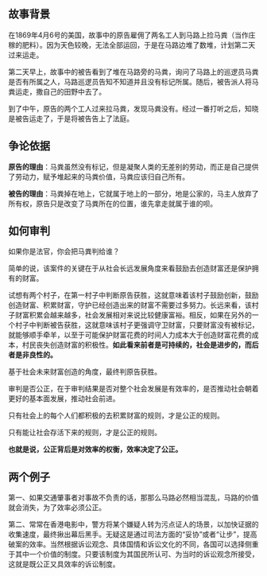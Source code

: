 ## 故事背景

在1869年4月6号的美国，故事中的原告雇佣了两名工人到马路上捡马粪（当作庄稼的肥料）。因为天色较晚，无法全部运回，于是在马路边堆了数堆，计划第二天过来运走。

第二天早上，故事中的被告看到了堆在马路旁的马粪，询问了马路上的巡逻员马粪是否有所属之人，马路巡逻员告知不知道并且没有标记所属。随后，被告派人将马粪运走，撒自己的田野中去了。

到了中午，原告的两个工人过来拉马粪，发现马粪没有。经过一番打听之后，知晓是被告运走了，于是将被告告上了法庭。

## 争论依据

**原告的理由**：马粪虽然没有标记，但是凝聚人类的无差别的劳动，而正是自己提供了劳动力，赋予堆起来的马粪价值，马粪应该归自己所有。

**被告的理由**：马粪掉在地上，它就属于地上的一部分，地是公家的，马主人放弃了所有权，原告只是改变了马粪所在的位置，谁先拿走就属于谁的呗。

## 如何审判

如果你是法官，你会把马粪判给谁？

简单的说，该案件的关键在于从社会长远发展角度来看鼓励去创造财富还是保护拥有的财富。

试想有两个村子，在第一村子中判断原告获胜，这就意味着该村子鼓励创新，鼓励创造财富、积累财富，守护已经创造出来的财富不需要过多努力。长远来看，该村子财富积累会越来越多，社会发展相对来说比较健康富裕。相反，如果在另外的一个村子中判断被告获胜，这就意味该村子更强调守卫财富，只要财富没有被标记，就能够顺手牵羊，以至于可能保护财富花费的时间人力成本大于创造财富花费的成本，村民丧失创造财富的积极性。**如此看来前者是可持续的，社会是进步的，而后者是非良性的。**

基于社会未来财富创造的角度，最终判原告获胜。

审判是否公正，在于审判结果是否对整个社会发展是有效率的，是否推动社会朝着更好的基本面发展，推动社会前进。

只有社会上的每个人们都积极的去积累财富的规则，才是公正的规则。

只有能让社会存活下来的规则，才是公正的规则。

**也就是说，公正背后是对效率的权衡，效率决定了公正。**

## 两个例子

第一、如果交通肇事者对事故不负责的话，那那么马路必然相当混乱，马路的价值就会消失，为了效率必须公正。

第二、常常在香港电影中，警方将某个嫌疑人转为污点证人的场景，以加快证据的收集速度，最终揪出幕后黑手。无疑这是通过司法方面的“妥协”或者“让步”，提高破案的效率。当然根据诉讼观念、具体国情和诉讼文化的不同，各国可以选择侧重于其中一个价值的制度。只要该制度为其国民所认可、为当时的诉讼观念所接受，这就是既公正又具效率的诉讼制度。
